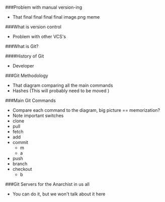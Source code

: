 ###Problem with manual version-ing
  + That final final final final image.png meme


###What is version control
  + Problem with other VCS's

###What is Git?

####History of Git
  + Developer

###Git Methodology
  + That diagram comparing all the main commands
  + Hashes (This will probably need to be moved
  )

###Main Git Commands
  + Compare each command to the diagram, big picture == memorization?
  + Note important switches
  + clone
  + pull
  + fetch
  + add
  + commit
    + m
    + a
  + push
  + branch
  + checkout
    + b

###Git Servers for the Anarchist in us all
  + You can do it, but we won't talk about it here

